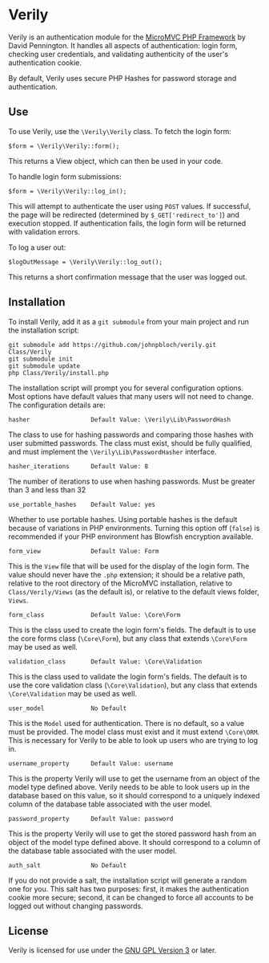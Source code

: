 Verily
==

Verily is an authentication module for the [MicroMVC PHP Framework](https://github.com/Xeoncross/micromvc) by David Pennington. It handles all aspects of authentication: login form, checking user credentials, and validating authenticity of the user's authentication cookie.

By default, Verily uses secure PHP Hashes for password storage and authentication.

Use
--

To use Verily, use the `\Verily\Verily` class. To fetch the login form:

    $form = \Verily\Verily::form();

This returns a View object, which can then be used in your code.

To handle login form submissions:

    $form = \Verily\Verily::log_in();

This will attempt to authenticate the user using `POST` values. If successful, the page will be redirected (determined by `$_GET['redirect_to']`) and execution stopped. If authentication fails, the login form will be returned with validation errors.

To log a user out:

    $logOutMessage = \Verily\Verily::log_out();

This returns a short confirmation message that the user was logged out.

Installation
--

To install Verily, add it as a `git submodule` from your main project and run the installation script:

    git submodule add https://github.com/johnpbloch/verily.git Class/Verily
    git submodule init
    git submodule update
    php Class/Verily/install.php

The installation script will prompt you for several configuration options. Most options have default values that many users will not need to change. The configuration details are:

    hasher                 Default Value: \Verily\Lib\PasswordHash

The class to use for hashing passwords and comparing those hashes with user submitted passwords. The class must exist, should be fully qualified, and must implement the `\Verily\Lib\PasswordHasher` interface.

    hasher_iterations      Default Value: 8

The number of iterations to use when hashing passwords. Must be greater than 3 and less than 32
    
    use_portable_hashes    Default Value: yes

Whether to use portable hashes. Using portable hashes is the default because of variations in PHP environments. Turning this option off (`false`) is recommended if your PHP environment has Blowfish encryption available.
    
    form_view              Default Value: Form

This is the `View` file that will be used for the display of the login form. The value should never have the `.php` extension; it should be a relative path, relative to the root directory of the MicroMVC installation, relative to `Class/Verily/Views` (as the default is), or relative to the default views folder, `Views`.

    form_class             Default Value: \Core\Form

This is the class used to create the login form's fields. The default is to use the core forms class (`\Core\Form`), but any class that extends `\Core\Form` may be used as well.

    validation_class       Default Value: \Core\Validation

This is the class used to validate the login form's fields. The default is to use the core validation class (`\Core\Validation`), but any class that extends `\Core\Validation` may be used as well.

    user_model             No Default

This is the `Model` used for authentication. There is no default, so a value must be provided. The model class must exist and it must extend `\Core\ORM`. This is necessary for Verily to be able to look up users who are trying to log in.

    username_property      Default Value: username

This is the property Verily will use to get the username from an object of the model type defined above. Verily needs to be able to look users up in the database based on this value, so it should correspond to a uniquely indexed column of the database table associated with the user model.

    password_property      Default Value: password

This is the property Verily will use to get the stored password hash from an object of the model type defined above. It should correspond to a column of the database table associated with the user model.

    auth_salt              No Default

If you do not provide a salt, the installation script will generate a random one for you. This salt has two purposes: first, it makes the authentication cookie more secure; second, it can be changed to force all accounts to be logged out without changing passwords.

License
--

Verily is licensed for use under the [GNU GPL Version 3](http://www.gnu.org/licenses/gpl.html) or later.